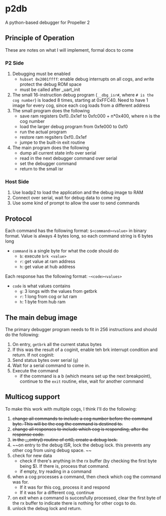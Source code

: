 # p2db

A python-based debugger for Propeller 2

## Principle of Operation

These are notes on what I will implement, formal docs to come

### P2 Side

1. Debugging must be enabled
    - `hubset 0x2001ffff`: enable debug interrupts on all cogs, and write protect the debug ROM space
    - must be called after _uart_init
2. The small 16-instruction debug program (`__dbg_isr#`, where `# is the cog number`) is loaded 8 times, starting at 0xFFC40. Need to have 1 image for every cog, since each cog loads from a different address
3. The small program does the following
    - save ram registers 0xf0..0x1ef to 0xfc000 + n*0x400, where n is the cog number
    - load the larger debug program from 0xfe000 to 0xf0
    - run the actual program
    - restore ram regsiters 0xf0..0x1ef
    - jumpe to the built-in exit routine 
4. The main program does the following
    - dump all current state info over serial 
    - read in the next debugger command over serial
    - set the debugger command
    - return to the small isr

### Host Side

1. Use loadp2 to load the application and the debug image to RAM
2. Connect over serial, wait for debug data to come ing
3. Use some kind of prompt to allow the user to send commands 

## Protocol 

Each command has the following format: `$<command><value>` in binary format. Value is always 4 bytes long, so each command string is 6 bytes long
- `command` is a single byte for what the code should do
    - `b`: execute `brk <value>` 
    - `r`: get value at ram address <value>
    - `h`: get value at hub address <value>

Each response has the following format: `~<code><values>`
- `code` is what values contains
    - `g`: 3 longs with the values from getbrk
    - `r`: 1 long from cog or lut ram
    - `h`: 1 byte from hub ram

## The main debug image

The primary debugger program needs to fit in 256 instructions and should do the following:

1. On entry, `getbrk` all the current status bytes
1. If this was the result of a coginit, enable teh brk interrupt condition and return. If not coginit: 
1. Send status bytes over serial (`g`)
1. Wait for a serial command to come in. 
1. Execute the command
    - if the command is a b (which means set up the next breakpoint), continue to the `exit` routine, else, wait for another command

## Multicog support

To make this work with multiple cogs, I think I'll do the following: 

1. ~~change all commands to include a cog number before the command byte. This will be the cog the command is destined to.~~
1. ~~change all responses to include which cog is responding, after the response code.~~
1. ~~in the __entry() routine of crt0, create a debug lock.~~ 
1. ~~on entry to the debug ISR, lock the debug lock. this prevents any other cog from using debug space. ~~
1. check for new data
    - check if there's anything in the rx buffer (by checking the first byte being $). If there is, process that command.
    - if empty, try reading in a command
1. when a cog processes a command, then check which cog the command was for. 
    - If it was for this cog, process it and respond
    - If it was for a different cog, continue
1. on exit when a command is succesfully processed, clear the first byte of the rx buffer to indicate there is nothing for other cogs to do.
1. unlock the debug lock and return. 